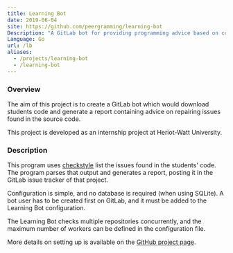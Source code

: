 ```yaml
---
title: Learning Bot
date: 2019-06-04
site: https://github.com/peergramming/learning-bot
Description: "A GitLab bot for providing programming advice based on code repair tools."
Language: Go
url: /lb
aliases:
  - /projects/learning-bot
  - /learning-bot
---
```


### Overview

The aim of this project is to create a GitLab bot which would download students
code and generate a report containing advice on repairing issues found in the source code.

This project is developed as an internship project at Heriot-Watt University.

### Description

This program uses [checkstyle] list the issues found in the students' code. The
program parses that output and generates a report, posting it in the GitLab
issue tracker of that project.

Configuration is simple, and no database is required (when using SQLite). A bot
user has to be created first on GitLab, and it must be added to the Learning
Bot configuration.

The Learning Bot checks multiple repositories concurrently, and the maximum
number of workers can be defined in the configuration file.

More details on setting up is available on the [GitHub project page](https://github.com/peergramming/learning-bot).

[checkstyle]: https://checkstyle.org/
